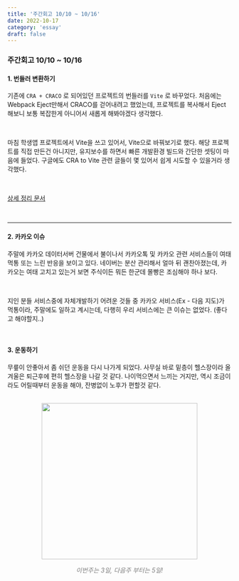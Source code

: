 ```yaml
---
title: '주간회고 10/10 ~ 10/16'
date: 2022-10-17
category: 'essay'
draft: false
---
```


### 주간회고 10/10 ~ 10/16

#### 1. 번들러 변환하기

기존에 `CRA + CRACO` 로 되어있던 프로젝트의 번들러를 `Vite` 로 바꾸었다. 처음에는 Webpack Eject만해서 CRACO를 걷어내려고 했었는데, 프로젝트를 복사해서 Eject해보니 보통 복잡한게 아니어서 새롭게 해봐야겠다 생각했다.

<br/>

마침 학생앱 프로젝트에서 Vite을 쓰고 있어서, Vite으로 바꿔보기로 했다. 해당 프로젝트를 직접 만든건 아니지만, 유지보수를 하면서 빠른 개발환경 빌드와 간단한 셋팅이 마음에 들었다. 구글에도 CRA to Vite 관련 글들이 몇 있어서 쉽게 시도할 수 있을거라 생각했다.

<br/>

[상세 정리 문서](https://seunghun89.notion.site/CRA-to-Vite-df2461eb93174c8981c4ddaa7240e479)

<br/>

---

#### 2. 카카오 이슈

주말에 카카오 데이터서버 건물에서 불이나서 카카오톡 및 카카오 관련 서비스들이 여태 먹통 또는 느린 반응을 보이고 있다. 네이버는 분산 관리해서 얼마 뒤 괜찬아졌는데, 카카오는 여태 고치고 있는거 보면 주식이든 뭐든 한군데 몰빵은 조심해야 하나 보다.

<br/>

지인 분들 서비스중에 자체개발하기 어려운 것들 중 카카오 서비스(Ex - 다음 지도)가 먹통이라, 주말에도 일하고 계시는데, 다행히 우리 서비스에는 큰 이슈는 없었다. (좋다고 해야할지..)

<br/>

#### 3. 운동하기

무릎이 안좋아서 좀 쉬던 운동을 다시 나가게 되었다. 사무실 바로 밑층이 헬스장이라 올 겨울은 퇴근후에 편히 헬스장을 나갈 것 같다. 나이먹으면서 느끼는 거지만, 역시 조금이라도 어릴때부터 운동을 해야, 잔병없이 노후가 편할것 같다.

<br/>

<div style="text-align:center;">
  <img width="350px" src="https://user-images.githubusercontent.com/34129711/196168776-a1319d96-88a6-4268-9d31-7a04093cf328.png" />
   <p style="color:gray;font-style:italic">이번주는 3일, 다음주 부터는 5일!</p>
</div>

